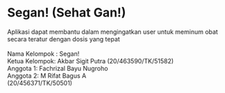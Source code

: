 # Segan! (Sehat Gan!) <br>
Aplikasi dapat membantu dalam mengingatkan user untuk meminum obat secara teratur dengan dosis yang tepat<br><br>
Nama Kelompok : Segan!<br>
Ketua Kelompok: Akbar Sigit Putra (20/463590/TK/51582) <br>
Anggota 1: Fachrizal Bayu Nugroho<br> 
Anggota 2: M Rifat Bagus A<br> (20/456371/TK/50501)<br>
